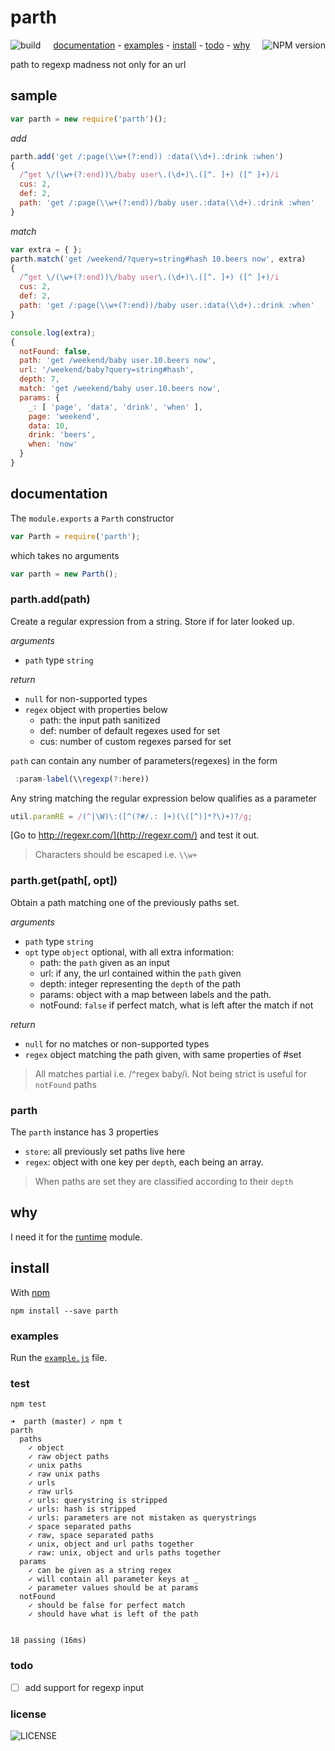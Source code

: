 # parth
[<img alt="build" src="http://img.shields.io/travis/stringparser/parth/master.svg?style=flat-square" align="left"/>](https://travis-ci.org/stringparser/parth/builds)
[<img alt="NPM version" src="http://img.shields.io/npm/v/parth.svg?style=flat-square" align="right"/>](http://www.npmjs.org/package/parth)
<p align="center">
  <a href="#documentation">documentation</a> -
  <a href="#examples">examples</a> -
  <a href="#install">install</a> -
  <a href="#todo">todo</a> -
  <a href="#why">why</a>
</p>

path to regexp madness not only for an url

## sample

```js
var parth = new require('parth')();
```

_add_

```js
parth.add('get /:page(\\w+(?:end)) :data(\\d+).:drink :when')
{
  /^get \/(\w+(?:end))\/baby user\.(\d+)\.([^. ]+) ([^ ]+)/i
  cus: 2,
  def: 2,
  path: 'get /:page(\\w+(?:end))/baby user.:data(\\d+).:drink :when'
}
```
_match_

```js
var extra = { };
parth.match('get /weekend/?query=string#hash 10.beers now', extra)
{
  /^get \/(\w+(?:end))\/baby user\.(\d+)\.([^. ]+) ([^ ]+)/i
  cus: 2,
  def: 2,
  path: 'get /:page(\\w+(?:end))/baby user.:data(\\d+).:drink :when'
}

console.log(extra);
{
  notFound: false,
  path: 'get /weekend/baby user.10.beers now',
  url: '/weekend/baby?query=string#hash',
  depth: 7,
  match: 'get /weekend/baby user.10.beers now',
  params: {
    _: [ 'page', 'data', 'drink', 'when' ],
    page: 'weekend',
    data: 10,
    drink: 'beers',
    when: 'now'
  }
}
```

## documentation

The `module.exports` a `Parth` constructor

````js
var Parth = require('parth');
````

which takes no arguments
```js
var parth = new Parth();
```

### parth.add(path)

Create a regular expression from a string. Store if for later looked up.

_arguments_
- `path` type `string`

_return_
  - `null` for non-supported types
  - `regex` object with properties below
    - path: the input path sanitized
    - def: number of default regexes used for set
    - cus: number of custom regexes parsed for set

`path` can contain any number of parameters(regexes) in the form
```js
 :param-label(\\regexp(?:here))
```
Any string matching the regular expression below qualifies as a parameter

````js
util.paramRE = /(^|\W)\:([^(?#/.: ]+)(\([^)]*?\)+)?/g;
````

[Go to http://regexr.com/](http://regexr.com/) and test it out.

> Characters should be escaped i.e. `\\w+`

### parth.get(path[, opt])

Obtain a path matching one of the previously paths set.

_arguments_
- `path` type `string`
- `opt` type `object` optional, with all extra information:
  - path: the `path` given as an input
  - url: if any, the url contained within the `path` given
  - depth: integer representing the `depth` of the path
  - params: object with a map between labels and the path.
  - notFound: `false` if perfect match, what is left after the match if not

_return_
  - `null` for no matches or non-supported types
  - `regex` object matching the path given, with same properties of #set

> All matches partial i.e. /^regex baby/i.
> Not being strict is useful for `notFound` paths

### parth

The `parth` instance has 3 properties
 - `store`: all previously set paths live here
 - `regex`: object with one key per `depth`, each being an array.

> When paths are set they are classified according to their `depth`

## why

I need it for the [runtime](https://github.com/stringparser/runtime) module.

## install

With [npm](http://npmjs.org)

    npm install --save parth

### examples

 Run the [`example.js`](example.js) file.

### test

    npm test

```
➜  parth (master) ✓ npm t
parth
  paths
    ✓ object
    ✓ raw object paths
    ✓ unix paths
    ✓ raw unix paths
    ✓ urls
    ✓ raw urls
    ✓ urls: querystring is stripped
    ✓ urls: hash is stripped
    ✓ urls: parameters are not mistaken as querystrings
    ✓ space separated paths
    ✓ raw, space separated paths
    ✓ unix, object and url paths together
    ✓ raw: unix, object and urls paths together
  params
    ✓ can be given as a string regex
    ✓ will contain all parameter keys at _
    ✓ parameter values should be at params
  notFound
    ✓ should be false for perfect match
    ✓ should have what is left of the path


18 passing (16ms)
```

### todo

 - [ ] add support for regexp input

### license

![LICENSE](http://img.shields.io/npm/l/parth.svg?style=flat-square)
